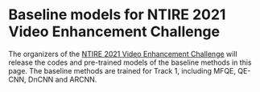 # Baseline models for NTIRE 2021 Video Enhancement Challenge

The organizers of the [NTIRE 2021 Video Enhancement Challenge](https://github.com/RenYang-home/NTIRE21_VEnh) will release the codes and pre-trained models of the baseline methods in this page. The baseline methods are trained for Track 1, including MFQE, QE-CNN, DnCNN and ARCNN.
